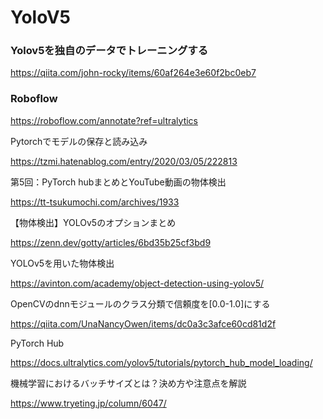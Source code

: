 # YoloV5

### Yolov5を独自のデータでトレーニングする

https://qiita.com/john-rocky/items/60af264e3e60f2bc0eb7


### Roboflow

https://roboflow.com/annotate?ref=ultralytics

Pytorchでモデルの保存と読み込み

https://tzmi.hatenablog.com/entry/2020/03/05/222813

第5回：PyTorch hubまとめとYouTube動画の物体検出

https://tt-tsukumochi.com/archives/1933

【物体検出】YOLOv5のオプションまとめ

https://zenn.dev/gotty/articles/6bd35b25cf3bd9

YOLOv5を用いた物体検出

https://avinton.com/academy/object-detection-using-yolov5/

OpenCVのdnnモジュールのクラス分類で信頼度を[0.0-1.0]にする

https://qiita.com/UnaNancyOwen/items/dc0a3c3afce60cd81d2f

PyTorch Hub

https://docs.ultralytics.com/yolov5/tutorials/pytorch_hub_model_loading/

機械学習におけるバッチサイズとは？決め方や注意点を解説

https://www.tryeting.jp/column/6047/









